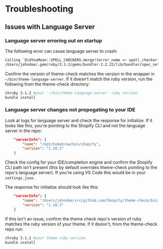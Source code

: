 # Troubleshooting

## Issues with Language Server 

### Language server erroring out on startup

The following error can cause language server to crash:
```bash
Calling `DidYouMean::SPELL_CHECKERS.merge!(error_name => spell_checker)' has been deprecated. Please call `DidYouMean.correct_error(error_name, spell_checker)' instead.
/Users/johndoe/.gem/ruby/3.1.2/gems/bundler-2.2.22/lib/bundler/spec_set.rb:91:in `block in materialize': Could not find ruby-prof-0.18.0 in any of the sources (Bundler::GemNotFound)
```

Confirm the version of theme-check matches the version in the wrapper in `~/bin/theme-language-server`. If it doesn't match the ruby version, run the following from the theme-check directory:

```bash
chruby 3.1.2 #your `~/bin/theme-language-server` ruby version
bundle install
```

### Language server changes not propogating to your IDE

Look at logs for language server and check the response for initialize. If it looks like this, you're pointing to the Shopify CLI and not the language server in the repo:

```json
    "serverInfo": {
        "name": "/opt/homebrew/bin/shopify",
        "version": "1.10.3"
    }
```

Check the config for your IDE/completion engine and confirm the Shopify CLI path isn't present (this by default overrides theme-check pointing to the repo's language server). If you're using VS Code this would be in your `settings.json`. 

The response for initialize should look like this:

```json
    "serverInfo": {
        "name": "/Users/johndoe/src/github.com/Shopify/theme-check/bin/theme-check-language-server",
        "version": "1.10.3"
    }
```

If this isn't an issue, confirm the theme check repo's version of ruby matches the ruby version of your theme. If it doesn't, from the theme-check repo run:

```bash
chruby 3.1.2 #your theme ruby version
bundle install
```



